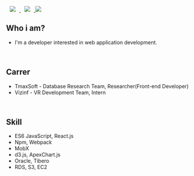 <div>
    <a href="https://www.notion.so/jamesdonghyunkim/_DonghyunKim-bcc26f23239540a9b495996b55467e9f">
    <img 
        src="http://img.shields.io/badge/-Notion-black?style=flat&logo=Notion&link=https://www.notion.so/jamesdonghyunkim/_DonghyunKim-bcc26f23239540a9b495996b55467e9f"
        style="height : auto; margin-left : 10px; margin-right : 10px;"
    />
    </a>
    <a href="https://instagram.com/">
        <img 
            src="http://img.shields.io/badge/-Instagram-black?style=flat&logo=Instagram&link=https://instagram.com/"
            style="height : auto; margin-left : 10px; margin-right : 10px;"
        />
    </a>
    <a href="https://www.acmicpc.net/user/kim_dh93">
        <img 
             src="http://mazassumnida.wtf/api/mini/generate_badge?boj=kim_dh93"
        />
    </a>
</div>

## Who i am?
 
- I'm a developer interested in web application development.

<br>

## Carrer

- TmaxSoft - Database Research Team, Researcher(Front-end Developer)
- Vizinf - VR Development Team, Intern

<br>

## Skill

- ES6 JavaScript, React.js
- Npm, Webpack
- MobX
- d3.js, ApexChart.js
- Oracle, Tibero
- RDS, S3, EC2
